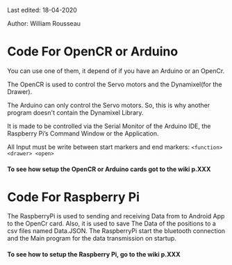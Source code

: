 Last edited: 18-04-2020

Author: William Rousseau

# Code For OpenCR or Arduino
You can use one of them, it depend of if you have an Arduino or an OpenCr.

The OpenCR is used to control the Servo motors and the Dynamixel(for the Drawer).

The Arduino can only control the Servo motors. So, this is why another program doesn't contain the Dynamixel Library.

It is made to be controlled via the Serial Monitor of the Arduino IDE, the Raspberry Pi’s Command Window or the Application.

All Input must be write between start markers and end markers: ```<function> <drawer> <open>```

#### To see how setup the OpenCR or Arduino cards got to the wiki p.XXX 

# Code For Raspberry Pi

The RaspberryPi is used to sending and receiving Data from to Android App to the OpenCr card. Also, it is used to save The Data of the positions to a csv files named Data.JSON. The RaspberryPi start the bluetooth connection and the Main program for the data transmission on startup.
#### To see how to setup the Raspberry Pi, go to the wiki p.XXX

